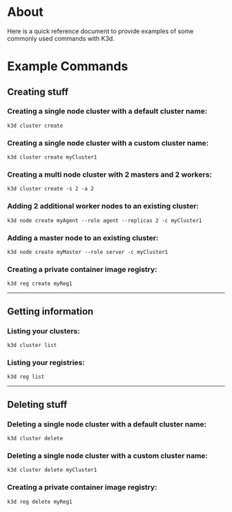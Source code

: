 # About
Here is a quick reference document to provide examples of some commonly used commands with K3d.

# Example Commands

## Creating stuff
### Creating a single node cluster with a default cluster name:
`k3d cluster create`

### Creating a single node cluster with a custom cluster name:
`k3d cluster create myCluster1`

### Creating a multi node cluster with 2 masters and 2 workers:
`k3d cluster create -s 2 -a 2`

### Adding 2 additional worker nodes to an existing cluster:
`k3d node create myAgent --role agent --replicas 2 -c myCluster1`

### Adding a master node to an existing cluster:
`k3d node create myMaster --role server -c myCluster1`

### Creating a private container image registry:
`k3d reg create myReg1`

---
## Getting information
### Listing your clusters:
`k3d cluster list`

### Listing your registries:
`k3d reg list`

---
## Deleting stuff
### Deleting a single node cluster with a default cluster name:
`k3d cluster delete`

### Deleting a single node cluster with a custom cluster name:
`k3d cluster delete myCluster1`

### Creating a private container image registry:
`k3d reg delete myReg1`